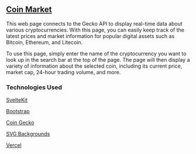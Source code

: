 
## [Coin Market](https://coin-market-chi.vercel.app/)

This web page connects to the Gecko API to display real-time data about various cryptocurrencies. With this page, you can easily keep track of the latest prices and market information for popular digital assets such as Bitcoin, Ethereum, and Litecoin.

To use this page, simply enter the name of the cryptocurrency you want to look up in the search bar at the top of the page. The page will then display a variety of information about the selected coin, including its current price, market cap, 24-hour trading volume, and more.


### Technologies Used
[SvelteKit](https://kit.svelte.dev/)

[Bootstrap](https://getbootstrap.com/)  

[Coin Gecko](https://www.coingecko.com/en/api/documentation)

[SVG Backgrounds](https://www.svgbackgrounds.com/)

[Vercel](https://vercel.com/)


